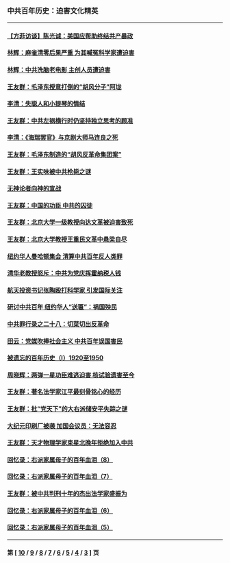 ### 中共百年历史：迫害文化精英
---
#### [【方菲访谈】陈光诚：美国应帮助终结共产暴政](../../pages/nf1176111/n13759521.md?07130430) 
#### [林辉：麻雀清零后果严重 为其喊冤科学家遭迫害](../../pages/nf1176111/n13746900.md?07130430) 
#### [林辉：中共洗脑老电影 主创人员遭迫害](../../pages/nf1176111/n13699437.md?07130430) 
#### [王友群：毛泽东授意打倒的“胡风分子”阿垅](../../pages/nf1176111/n13592541.md?07130430) 
#### [李清：失聪人和小提琴的情结](../../pages/nf1176111/n13459280.md?07130430) 
#### [王友群：中共左祸横行时仍坚持独立思考的顾准](../../pages/nf1176111/n13444722.md?07130430) 
#### [李清：《海瑞罢官》与京剧大师马连良之死](../../pages/nf1176111/n13412316.md?07130430) 
#### [王友群：毛泽东制造的“胡风反革命集团案”](../../pages/nf1176111/n13324909.md?07130430) 
#### [王友群：王实味被中共枪毙之谜](../../pages/nf1176111/n13307502.md?07130430) 
#### [无神论者向神的宣战](../../pages/nf1176111/n13281535.md?07130430) 
#### [王友群：中国的功臣 中共的囚徒](../../pages/nf1176111/n13291790.md?07130430) 
#### [王友群：北京大学一级教授向达文革被迫害致死](../../pages/nf1176111/n13150966.md?07130430) 
#### [王友群：北京大学教授王重民文革中悬梁自尽](../../pages/nf1176111/n13084645.md?07130430) 
#### [纽约华人曼哈顿集会 清算中共百年反人类罪](../../pages/nf1176111/n13084157.md?07130430) 
#### [清华老教授怒斥：中共为党庆挥霍纳税人钱](../../pages/nf1176111/n13071430.md?07130430) 
#### [航天投资书记张陶殴打科学家 引发国际关注](../../pages/nf1176111/n13069132.md?07130430) 
#### [研讨中共百年 纽约华人“送匾”：祸国殃民](../../pages/nf1176111/n13057367.md?07130430) 
#### [中共罪行录之二十八：切菜切出反革命](../../pages/nf1176111/n13030600.md?07130430) 
#### [田云：党媒吹捧社会主义 中共百年误国害民](../../pages/nf1176111/n13006682.md?07130430) 
#### [被遗忘的百年历史（I）1920至1950](../../pages/nf1176111/n12986411.md?07130430) 
#### [周晓辉：两弹一星功臣难逃迫害 核试验遗害至今](../../pages/nf1176111/n12974997.md?07130430) 
#### [王友群：著名法学家江平最刻骨铭心的经历](../../pages/nf1176111/n12970787.md?07130430) 
#### [王友群：批“党天下”的大右派储安平失踪之谜](../../pages/nf1176111/n12954229.md?07130430) 
#### [大纪元印刷厂被袭 加国会议员：无法容忍](../../pages/nf1176111/n12883028.md?07130430) 
#### [王友群：天才物理学家束星北晚年拒绝加入中共](../../pages/nf1176111/n12792913.md?07130430) 
#### [回忆录：右派家属母子的百年血泪（8）](../../pages/nf1176111/n12706196.md?07130430) 
#### [回忆录：右派家属母子的百年血泪（7）](../../pages/nf1176111/n12706191.md?07130430) 
#### [王友群：被中共判刑十年的杰出法学家盛振为](../../pages/nf1176111/n12706141.md?07130430) 
#### [回忆录：右派家属母子的百年血泪（6）](../../pages/nf1176111/n12698863.md?07130430) 
#### [回忆录：右派家属母子的百年血泪（5）](../../pages/nf1176111/n12692515.md?07130430) 

---
#### 第 [ [10](./10.md?07130430) / [9](./9.md?07130430) / [8](./8.md?07130430) / [7](./7.md?07130430) / [6](./6.md?07130430) / [5](./5.md?07130430) / [4](./4.md?07130430) / [3](./3.md?07130430) ] 页

